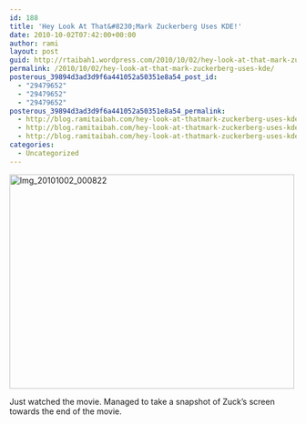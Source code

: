 ```yaml
---
id: 188
title: 'Hey Look At That&#8230;Mark Zuckerberg Uses KDE!'
date: 2010-10-02T07:42:00+00:00
author: rami
layout: post
guid: http://rtaibah1.wordpress.com/2010/10/02/hey-look-at-that-mark-zuckerberg-uses-kde
permalink: /2010/10/02/hey-look-at-that-mark-zuckerberg-uses-kde/
posterous_39894d3ad3d9f6a441052a50351e8a54_post_id:
  - "29479652"
  - "29479652"
  - "29479652"
posterous_39894d3ad3d9f6a441052a50351e8a54_permalink:
  - http://blog.ramitaibah.com/hey-look-at-thatmark-zuckerberg-uses-kde
  - http://blog.ramitaibah.com/hey-look-at-thatmark-zuckerberg-uses-kde
  - http://blog.ramitaibah.com/hey-look-at-thatmark-zuckerberg-uses-kde
categories:
  - Uncategorized
---
```

<div class='p_embed p_image_embed'>
  <a href="http://139.59.20.41/wp-content/uploads/2011/12/img_20101002_000822-scaled1000.jpg"><img alt="Img_20101002_000822" height="377" src="http://139.59.20.41/wp-content/uploads/2011/12/img_20101002_000822-scaled1000.jpg?w=300" width="500" /></a>
</div>

Just watched the movie. Managed to take a snapshot of Zuck&#8217;s screen towards the end of the movie.